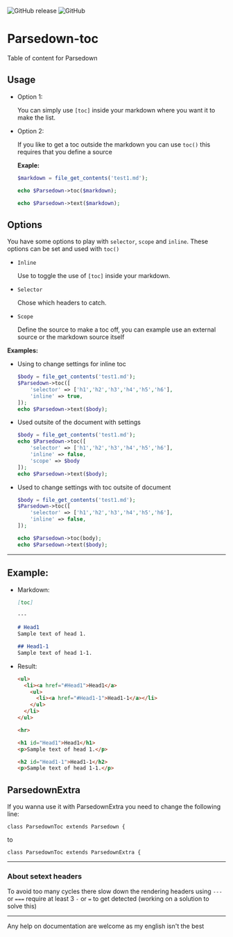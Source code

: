 ![GitHub release](https://img.shields.io/github/release/BenjaminHoegh/parsedown-toc.svg?style=flat-square)
![GitHub](https://img.shields.io/github/license/BenjaminHoegh/parsedown-toc.svg?style=flat-square)

# Parsedown-toc
Table of content for Parsedown

## Usage

- Option 1:

  You can simply use `[toc]` inside your markdown where you want it to make the list.
  
- Option 2:

  If you like to get a toc outside the markdown you can use `toc()` 
  this requires that you define a source
  
  **Exaple:**
  ```php
  $markdown = file_get_contents('test1.md');
  
  echo $Parsedown->toc($markdown);

  echo $Parsedown->text($markdown);
  ```
  
## Options

You have some options to play with `selector`, `scope` and `inline`. These options can be set and used with `toc()` 

- `Inline`

  Use to toggle the use of `[toc]` inside your markdown.

- `Selector`

  Chose which headers to catch.

- `Scope`

  Define the source to make a toc off, you can example use an external source or the markdown source itself

**Examples:**

- Using to change settings for inline toc

  ```php
  $body = file_get_contents('test1.md');
  $Parsedown->toc([
      'selector' => ['h1','h2','h3','h4','h5','h6'],
      'inline' => true,
  ]);
  echo $Parsedown->text($body);
  ```

- Used outsite of the document with settings


  ```php
  $body = file_get_contents('test1.md');
  echo $Parsedown->toc([
      'selector' => ['h1','h2','h3','h4','h5','h6'],
      'inline' => false,
      'scope' => $body
  ]);
  echo $Parsedown->text($body);
  ```

- Used to change settings with toc outsite of document

  ```php
  $body = file_get_contents('test1.md');
  $Parsedown->toc([
      'selector' => ['h1','h2','h3','h4','h5','h6'],
      'inline' => false,
  ]);

  echo $Parsedown->toc(body);
  echo $Parsedown->text($body);
  ```


---

## Example:

* Markdown:
  ```markdown
  [toc]

  ---

  # Head1
  Sample text of head 1.

  ## Head1-1
  Sample text of head 1-1.
  ```

* Result:

  ```html
  <ul>
    <li><a href="#Head1">Head1</a>
      <ul>
        <li><a href="#Head1-1">Head1-1</a></li>
      </ul>
    </li>
  </ul>

  <hr>

  <h1 id="Head1">Head1</h1>
  <p>Sample text of head 1.</p>

  <h2 id="Head1-1">Head1-1</h2>
  <p>Sample text of head 1-1.</p>
  ```

## ParsedownExtra

If you wanna use it with ParsedownExtra you need to change the following line:
```
class ParsedownToc extends Parsedown {
```
to
```
class ParsedownToc extends ParsedownExtra {
```


---

### About setext headers

To avoid too many cycles there slow down the rendering headers using `---` or `===` require at least 3 `-` or `=` to get detected (working on a solution to solve this)


---

Any help on documentation are welcome as my english isn't the best
